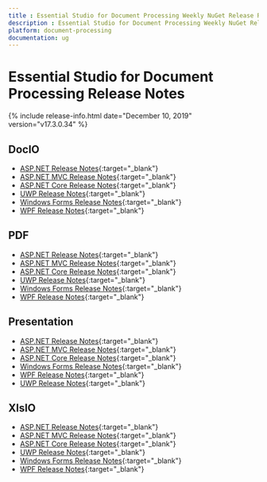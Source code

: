 ```yaml
---
title : Essential Studio for Document Processing Weekly NuGet Release Release Notes  
description : Essential Studio for Document Processing Weekly NuGet Release Release Notes  
platform: document-processing
documentation: ug
---
```


# Essential Studio for Document Processing  Release Notes  

{% include release-info.html date="December 10, 2019" version="v17.3.0.34" %} 

## DocIO

* [ASP.NET Release Notes](/aspnet/release-notes/v17.3.0.34#docio){:target="_blank"}
* [ASP.NET MVC Release Notes](/aspnetmvc/release-notes/v17.3.0.34#docio){:target="_blank"}
* [ASP.NET Core Release Notes](/aspnet-core/release-notes/v17.3.0.34#docio){:target="_blank"}
* [UWP Release Notes](/uwp/release-notes/v17.3.0.34#docio){:target="_blank"}
* [Windows Forms Release Notes](/windowsforms/release-notes/v17.3.0.34#docio){:target="_blank"}
* [WPF Release Notes](/wpf/release-notes/v17.3.0.34#docio){:target="_blank"}


## PDF

* [ASP.NET Release Notes](/aspnet/release-notes/v17.3.0.34#pdf){:target="_blank"}
* [ASP.NET MVC Release Notes](/aspnetmvc/release-notes/v17.3.0.34#pdf){:target="_blank"}
* [ASP.NET Core Release Notes](/aspnet-core/release-notes/v17.3.0.34#pdf){:target="_blank"}
* [UWP Release Notes](/uwp/release-notes/v17.3.0.34#pdf){:target="_blank"}
* [Windows Forms Release Notes](/windowsforms/release-notes/v17.3.0.34#pdf){:target="_blank"}
* [WPF Release Notes](/wpf/release-notes/v17.3.0.34#pdf){:target="_blank"}


## Presentation

* [ASP.NET Release Notes](/aspnet/release-notes/v17.3.0.34#presentation){:target="_blank"}
* [ASP.NET MVC Release Notes](/aspnetmvc/release-notes/v17.3.0.34#presentation){:target="_blank"}
* [ASP.NET Core Release Notes](/aspnet-core/release-notes/v17.3.0.34#presentation){:target="_blank"}
* [Windows Forms Release Notes](/windowsforms/release-notes/v17.3.0.34#presentation){:target="_blank"}
* [WPF Release Notes](/wpf/release-notes/v17.3.0.34#presentation){:target="_blank"}
* [UWP Release Notes](/uwp/release-notes/v17.3.0.34#presentation){:target="_blank"}


## XlsIO

* [ASP.NET Release Notes](/aspnet/release-notes/v17.3.0.34#xlsio){:target="_blank"}
* [ASP.NET MVC Release Notes](/aspnetmvc/release-notes/v17.3.0.34#xlsio){:target="_blank"}
* [ASP.NET Core Release Notes](/aspnet-core/release-notes/v17.3.0.34#xlsio){:target="_blank"}
* [UWP Release Notes](/uwp/release-notes/v17.3.0.34#xlsio){:target="_blank"}
* [Windows Forms Release Notes](/windowsforms/release-notes/v17.3.0.34#xlsio){:target="_blank"}
* [WPF Release Notes](/wpf/release-notes/v17.3.0.34#xlsio){:target="_blank"}